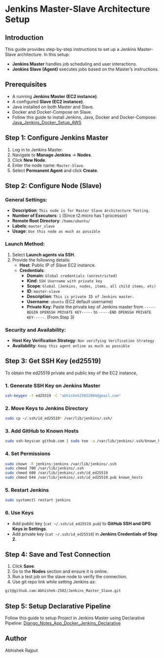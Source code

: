 # Jenkins Master-Slave Architecture Setup

## Introduction
This guide provides step-by-step instructions to set up a Jenkins Master-Slave architecture. In this setup:
- **Jenkins Master** handles job scheduling and user interactions.
- **Jenkins Slave (Agent)** executes jobs based on the Master’s instructions.

## Prerequisites
- A running **Jenkins Master (EC2 instance)**.
- A configured **Slave (EC2 instance)**.
- Java installed on both Master and Slave.
- Docker and Docker-Compose on Slave.
- Follow this guide to install Jenkins, Java, Docker and Docker-Compose: [Java_Jenkins_Docker_Setup_AWS](https://github.com/Abhishek-2502/Java_Jenkins_Docker_Setup_AWS)

## Step 1: Configure Jenkins Master

1. Log in to Jenkins Master.
2. Navigate to **Manage Jenkins** -> **Nodes**.
3. Click **New Node**.
4. Enter the node name: `Master-Slave`.
5. Select **Permanent Agent** and click **Create**.

## Step 2: Configure Node (Slave)

### General Settings:
- **Description**: `This node is for Master Slave Architecture Testing.`
- **Number of Executors**: `1` (Since t2.micro has 1 processor)
- **Remote Root Directory**: `/home/ubuntu/`
- **Labels**: `master_slave`
- **Usage**: `Use this node as much as possible`

### Launch Method:
1. Select **Launch agents via SSH**.
2. Provide the following details:
   - **Host**: Public IP of Slave EC2 instance.
   - **Credentials**:
     - **Domain**: `Global credentials (unrestricted)`
     - **Kind**: `SSH Username with private key`
     - **Scope**: `Global (Jenkins, nodes, items, all child items, etc)`
     - **ID**: `master-slave`
     - **Description**: `This is private ID of Jenkins master.`
     - **Username**: `ubuntu` (EC2 default username)
     - **Private Key**: Paste the private key of Jenkins master from `-----BEGIN OPENSSH PRIVATE KEY-----` to `-----END OPENSSH PRIVATE KEY-----`. (From Step 3)

### Security and Availability:
- **Host Key Verification Strategy**: `Non verifying Verification Strategy`
- **Availability**: `Keep this agent online as much as possible`

## Step 3: Get SSH Key (ed25519)
To obtain the ed25519 private and public key of the EC2 instance,

### 1. **Generate SSH Key on Jenkins Master**
```bash
ssh-keygen -t ed25519 -C "abhishek25022004@gmail.com"
```

### 2. **Move Keys to Jenkins Directory**
```bash
sudo cp ~/.ssh/id_ed25519* /var/lib/jenkins/.ssh/
```

### 3. **Add GitHub to Known Hosts**
```bash
sudo ssh-keyscan github.com | sudo tee -a /var/lib/jenkins/.ssh/known_hosts
```

### 4. **Set Permissions**
```bash
sudo chown -R jenkins:jenkins /var/lib/jenkins/.ssh
sudo chmod 700 /var/lib/jenkins/.ssh
sudo chmod 600 /var/lib/jenkins/.ssh/id_ed25519
sudo chmod 644 /var/lib/jenkins/.ssh/id_ed25519.pub known_hosts
```

### 5. **Restart Jenkins**
```bash
sudo systemctl restart jenkins
```

### 6. **Use Keys**
- Add public key (`cat ~/.ssh/id_ed25519.pub`) to **GitHub SSH and GPG Keys in Settings**.
- Add private key (`cat ~/.ssh/id_ed25519`) in **Jenkins Credentials of Step 2**.

## Step 4: Save and Test Connection
1. Click **Save**.
2. Go to the **Nodes** section and ensure it is online.
3. Run a test job on the slave node to verify the connection.
4. Use git repo link while setting Jenkins as:
```bash
git@github.com:Abhishek-2502/Jenkins_Master_Slave.git
```

## Step 5: Setup Declarative Pipeline
Follow this guide to setup Project in Jenkins Master using Declarative Pipeline: [Django_Notes_App_Docker_Jenkins_Declarative](https://github.com/Abhishek-2502/Django_Notes_App_Docker_Jenkins_Declarative)

## Author
Abhishek Rajput


